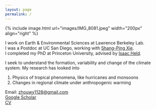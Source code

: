 ```yaml
---
layout: page
permalink: /
---
```


{% include image.html url="images/IMG_8081.jpeg" width="200px" align="right" %}

I work on Earth & Environmental Sciences at Lawrence Berkeley Lab.   
I was a Postdoc at UC San Diego, working with [Shang-Ping Xie](http://scrippsscholars.ucsd.edu/sxie/).   
I completed my PhD at Princeton University, advised by [Isaac Held](https://www.gfdl.noaa.gov/isaac-held-homepage/).   

I seek to understand the formation, variability and change of the climate system. My research has looked into      
1) Physics of tropical phenomena, like hurricanes and monsoons       
2) Changes in regional climate under anthropogenic warming


Email: zhouwy1128@gmail.com    
[Google Scholar](https://scholar.google.com/citations?user=qlLj08YAAAAJ&hl=e)     
[CV](http://github.com/wenyuz/wenyuz.github.io/blob/master/CV.pdf?raw=true)    
